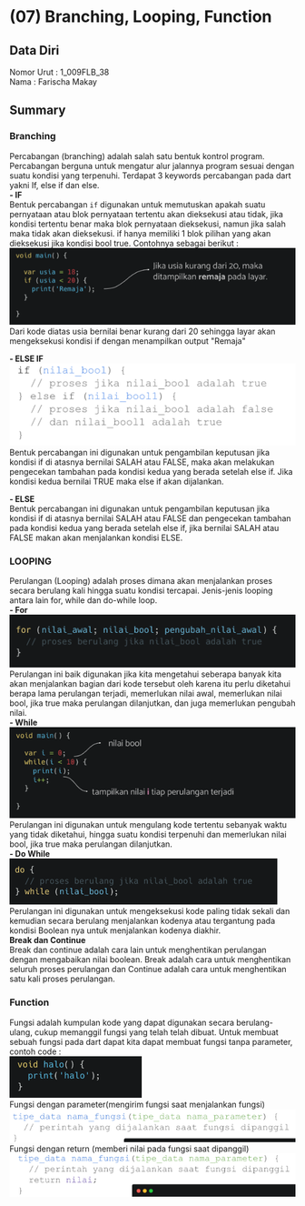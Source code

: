 # (07) Branching, Looping, Function
## Data Diri
Nomor Urut  : 1_009FLB_38 <br>
Nama        : Farischa Makay <br>

## Summary 
### Branching
Percabangan (branching) adalah salah satu bentuk kontrol program. Percabangan berguna untuk mengatur alur jalannya program sesuai dengan suatu kondisi yang terpenuhi. Terdapat 3 keywords percabangan pada dart yakni If, else if dan else. <br>
**- IF** <BR>
 Bentuk percabangan ```if``` digunakan untuk memutuskan apakah suatu pernyataan atau blok pernyataan tertentu akan dieksekusi atau tidak, jika kondisi tertentu benar maka blok pernyataan dieksekusi, namun jika salah maka tidak akan dieksekusi. if hanya memiliki 1 blok pilihan yang akan dieksekusi jika kondisi bool true. Contohnya sebagai berikut : <br>
 ![BranchingIf](screenshots/gambaran_branching_if.png) <br>
 Dari kode diatas usia bernilai benar kurang dari 20 sehingga layar akan mengeksekusi kondisi if dengan menampilkan output "Remaja" 
 <br>

**- ELSE IF** <br>
![BranchingElseIf](screenshots/gambaran_branching_else_if.png) <br>
  Bentuk percabangan ini digunakan untuk pengambilan keputusan jika kondisi if di atasnya bernilai SALAH atau FALSE, maka akan melakukan pengecekan tambahan pada kondisi kedua yang berada setelah else if. Jika kondisi kedua bernilai TRUE maka else if akan dijalankan.

**- ELSE** <BR>
  Bentuk percabangan ini digunakan untuk pengambilan keputusan jika kondisi if di atasnya bernilai SALAH atau FALSE dan pengecekan tambahan pada kondisi kedua yang berada setelah else if, jika bernilai SALAH atau FALSE makan akan menjalankan kondisi ELSE. <BR>

### LOOPING
Perulangan (Looping) adalah proses dimana akan menjalankan proses secara berulang kali hingga suatu kondisi tercapai. Jenis-jenis looping antara lain for, while dan do-while loop. <br>
**- For** <br>
![LoopingFor](screenshots/gambaran_loop_for.png) <br>
Perulangan ini baik digunakan jika kita mengetahui seberapa banyak kita akan menjalankan bagian dari kode tersebut oleh karena itu perlu diketahui berapa lama perulangan terjadi, memerlukan nilai awal, memerlukan nilai bool, jika true maka perulangan dilanjutkan, dan juga memerlukan pengubah nilai. <br>
**- While** <br>
![LoopingWhile](screenshots/gambaran_while.png) <br>
Perulangan ini digunakan untuk mengulang kode tertentu sebanyak waktu yang tidak diketahui, hingga suatu kondisi terpenuhi dan memerlukan nilai bool, jika true maka perulangan dilanjutkan. <br>
**- Do While** <br>
![LoopingDoWhile](screenshots/gambaran_do_while.png) <br>
Perulangan ini digunakan untuk mengeksekusi kode paling tidak sekali dan kemudian secara berulang menjalankan kodenya atau tergantung pada kondisi Boolean nya untuk menjalankan kodenya diakhir. <br>
**Break dan Continue** <br>
Break dan continue adalah  cara lain untuk menghentikan perulangan dengan mengabaikan nilai boolean. Break adalah cara untuk menghentikan seluruh proses perulangan dan Continue adalah cara untuk menghentikan satu kali proses perulangan. <br>

### Function 
Fungsi adalah kumpulan kode yang dapat digunakan secara berulang-ulang, cukup memanggil fungsi yang telah telah dibuat. Untuk membuat sebuah fungsi pada dart dapat kita dapat membuat fungsi tanpa parameter, contoh code : <br>
![Function01](screenshots/gambaran_fungsi_tanpa_parameter.png) <br>
Fungsi dengan parameter(mengirim fungsi saat menjalankan fungsi) <br>
![Function02](screenshots/gambaran_fungsi_parameter.png) <br> 
Fungsi dengan return (memberi nilai pada fungsi saat dipanggil) <br>
![Function03](screenshots/gambaran_fungsi_return.png)









